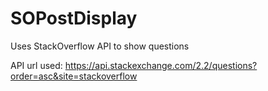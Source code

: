 # SOPostDisplay
Uses StackOverflow API to show questions

API url used: https://api.stackexchange.com/2.2/questions?order=asc&site=stackoverflow

